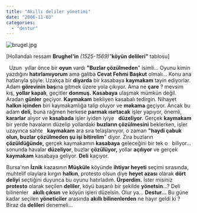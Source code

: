 ```yaml
---
title: "Akıllı deliler yönetimi"
date: "2006-11-03"
categories: 
  - "destur"
---
```


![brugel.jpg](/uploads/2006/11/brugel.jpg)

\[Hollandalı ressam **Brughel'in** _(1525-1569)"_**köyün delileri"** tablosu\]  

  Uzun  yıllar önce bir **oyun** vardı **"Buzlar çözülmeden**" isimli... Oyunu kimin yazdığını **hatırlamıyorum** ama galiba **Cevat Fehmi Başkut** olmalı... Konu ana hatlarıyla şöyle: Uzakça bir **diyarda** bir kasabaya **kaymakam** tayin ediyorlar. Adam **görevinin baş**ına gitmek üzere yola çıkıyor. Ama ne **çare** ? mevsim kış, **yollar kapalı**, geçitler **donmuş.** **Kasabaya** ulaşmak mümkün değil. Aradan **günler** geçiyor. **Kaymakam** bekliyen kasabalı tedirgin. Nihayet **halkın içinden** biri kaymakamlığa talip oluyor ve **makama** geçiyor. Ancak bu adam **deli,** buna rağmen herkese **parmak ısırtacak** işler yapıyor, önemli, **kararlar** alıyor ve **kasabada** işler iyiden iyiye   **düzeliyor**. Gerçek **kaymakam** bir yerde havaların düzelip yollardaki **buzların çözülmesini** beklerken, işler uzayınca sahte   **kaymakam** ara sıra telaşlanıyor, o zaman **"haydi çabuk olun, buzlar çözülmeden şu işi bitirelim**" diyor. Zira buzların **çözüldüğünde,** gerçek kaymakamın **kasabaya** geleceğini bir tek o   biliyor... sonunda havalar **düzeliyor**, buzlar **çözülüyor,** yollar **açılıyor** ve gerçek **kaymakam** kasabaya geliyor. **Deli** kaçıyor.

Bursa'nın **İznik** kazasının **Müşküle** köyünde **ihtiyar heyeti** seçimi sırasında, muhtelif olaylara kırgın **halkın**, protesto olsun diye **heyet azası** olarak **dört deliyi** seçtiğini duyunca bu oyunu hatırladım. **Ürperdim.** İster misiniz **protesto** olarak seçilen **deliler**, köyü başarılı bir şekilde **yönetsin**...? Deli bilinenler   **akıllı çıksın** ve köyün işleri düzelsin. Olur ya... **Destur...** Bu güne kadar seçilen **yöneticiler** arasında **akıllı bilinenlerden** ne hayır geldi ki ? Biraz da **delileri** denemeli...
